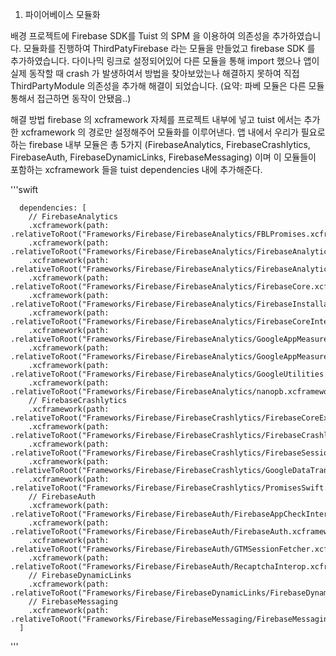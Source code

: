 1. 파이어베이스 모듈화 

배경
프로젝트에 Firebase SDK를 Tuist 의 SPM 을 이용하여 의존성을 추가하였습니다.
모듈화를 진행하여 ThirdPatyFirebase 라는 모듈을 만들었고 firebase SDK 를 추가하였습니다.
다이나믹 링크로 설정되어있어 다른 모듈을 통해 import 했으나 앱이 실제 동작할 때 crash 가 발생하여서 방법을 찾아보았는나 해결하지 못하여 직접 ThirdPartyModule 의존성을 추가해 해결이 되었습니다.
(요약: 파베 모듈은 다른 모듈 통해서 접근하면 동작이 안됐음..)

해결 방법
firebase 의 xcframework 자체를 프로젝트 내부에 넣고 tuist 에서는 추가한 xcframework 의 경로만 설정해주어 모듈화를 이루어낸다.
앱 내에서 우리가 필요로하는 firebase 내부 모듈은 총 5가지 (FirebaseAnalytics, FirebaseCrashlytics, FirebaseAuth, FirebaseDynamicLinks, FirebaseMessaging) 이며
이 모듈들이 포함하는 xcframework 들을 tuist dependencies 내에 추가해준다.

'''swift

      dependencies: [
        // FirebaseAnalytics
        .xcframework(path: .relativeToRoot("Frameworks/Firebase/FirebaseAnalytics/FBLPromises.xcframework")),
        .xcframework(path: .relativeToRoot("Frameworks/Firebase/FirebaseAnalytics/FirebaseAnalytics.xcframework")),
        .xcframework(path: .relativeToRoot("Frameworks/Firebase/FirebaseAnalytics/FirebaseAnalyticsSwift.xcframework")),
        .xcframework(path: .relativeToRoot("Frameworks/Firebase/FirebaseAnalytics/FirebaseCore.xcframework")),
        .xcframework(path: .relativeToRoot("Frameworks/Firebase/FirebaseAnalytics/FirebaseInstallations.xcframework")),
        .xcframework(path: .relativeToRoot("Frameworks/Firebase/FirebaseAnalytics/FirebaseCoreInternal.xcframework")),
        .xcframework(path: .relativeToRoot("Frameworks/Firebase/FirebaseAnalytics/GoogleAppMeasurement.xcframework")),
        .xcframework(path: .relativeToRoot("Frameworks/Firebase/FirebaseAnalytics/GoogleAppMeasurementIdentitySupport.xcframework")),
        .xcframework(path: .relativeToRoot("Frameworks/Firebase/FirebaseAnalytics/GoogleUtilities.xcframework")),
        .xcframework(path: .relativeToRoot("Frameworks/Firebase/FirebaseAnalytics/nanopb.xcframework")),
        // FirebaseCrashlytics
        .xcframework(path: .relativeToRoot("Frameworks/Firebase/FirebaseCrashlytics/FirebaseCoreExtension.xcframework")),
        .xcframework(path: .relativeToRoot("Frameworks/Firebase/FirebaseCrashlytics/FirebaseCrashlytics.xcframework")),
        .xcframework(path: .relativeToRoot("Frameworks/Firebase/FirebaseCrashlytics/FirebaseSessions.xcframework")),
        .xcframework(path: .relativeToRoot("Frameworks/Firebase/FirebaseCrashlytics/GoogleDataTransport.xcframework")),
        .xcframework(path: .relativeToRoot("Frameworks/Firebase/FirebaseCrashlytics/PromisesSwift.xcframework")),
        // FirebaseAuth
        .xcframework(path: .relativeToRoot("Frameworks/Firebase/FirebaseAuth/FirebaseAppCheckInterop.xcframework")),
        .xcframework(path: .relativeToRoot("Frameworks/Firebase/FirebaseAuth/FirebaseAuth.xcframework")),
        .xcframework(path: .relativeToRoot("Frameworks/Firebase/FirebaseAuth/GTMSessionFetcher.xcframework")),
        .xcframework(path: .relativeToRoot("Frameworks/Firebase/FirebaseAuth/RecaptchaInterop.xcframework")),
        // FirebaseDynamicLinks
        .xcframework(path: .relativeToRoot("Frameworks/Firebase/FirebaseDynamicLinks/FirebaseDynamicLinks.xcframework")),
        // FirebaseMessaging
        .xcframework(path: .relativeToRoot("Frameworks/Firebase/FirebaseMessaging/FirebaseMessaging.xcframework"))
      ]

'''

